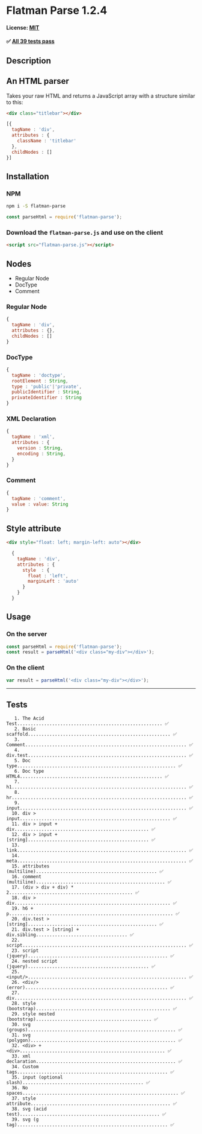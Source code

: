 # Flatman Parse 1.2.4
#### License: [MIT](https://opensource.org/licenses/MIT)

#### ✅ [All 39 tests pass](#tests)
##  Description


## An HTML parser
Takes your raw HTML and returns a JavaScript array with a structure similar to this:

```html
<div class="titlebar"></div>
```

```javascript
[{
  tagName : 'div',
  attributes : {
    className : 'titlebar'
  },
  childNodes : []
}]
```
##  Installation


### NPM
```bash
npm i -S flatman-parse
```

```javascript
const parseHtml = require('flatman-parse');
```

### Download the `flatman-parse.js` and use on the client
```html
<script src="flatman-parse.js"></script>
```
##  Nodes


- Regular Node
- DocType
- Comment

### Regular Node
```javascript
{
  tagName : 'div',
  attributes : {},
  childNodes : []
}
```

### DocType
```javascript
{
  tagName : 'doctype',
  rootElement : String,
  type : 'public'|'private',
  publicIdentifier : String,
  privateIdentifier : String
}
```

### XML Declaration
```javascript
{
  tagName : 'xml',
  attributes : {
    version : String,
    encoding : String,
  }
}
```

### Comment
```javascript
{
  tagName : 'comment',
  value : value: String
}
```
##  Style attribute


```html
<div style="float: left; margin-left: auto"></div>
```

```javascript
  {
    tagName : 'div',
    attributes : {
      style  : {
        float : 'left',
        marginLeft : 'auto'
      }
    }
  }
```

##  Usage


### On the server
```javascript
const parseHtml = require('flatman-parse');
const result = parseHtml('<div class="my-div"></div>');
```

### On the client
```javascript
var result = parseHtml('<div class="my-div"></div>');
```

***

## Tests

```
   1. The Acid Test...................................................... ✅
   2. Basic scaffold..................................................... ✅
   3. Comment............................................................ ✅
   4. div.test........................................................... ✅
   5. Doc type........................................................... ✅
   6. Doc type HTML4..................................................... ✅
   7. h1................................................................. ✅
   8. hr................................................................. ✅
   9. input.............................................................. ✅
  10. div > input........................................................ ✅
  11. div > input + div.................................................. ✅
  12. div > input + [string]............................................. ✅
  13. link............................................................... ✅
  14. meta............................................................... ✅
  15. attributes (multiline)............................................. ✅
  16. comment (multiline)................................................ ✅
  17. (div > div + div) * 2.............................................. ✅
  18. div > div.......................................................... ✅
  19. h6 + p............................................................. ✅
  20. div.test > [string]................................................ ✅
  21. div.test > [string] + div.sibling.................................. ✅
  22. script............................................................. ✅
  23. script (jquery).................................................... ✅
  24. nested script (jquery)............................................. ✅
  25. <input/>........................................................... ✅
  26. <div/> (error)..................................................... ✅
  27. div................................................................ ✅
  28. style (bootstrap).................................................. ✅
  29. style nested (bootstrap)........................................... ✅
  30. svg (groups)....................................................... ✅
  31. svg (polygon)...................................................... ✅
  32. <div> + <div>...................................................... ✅
  33. xml declaration.................................................... ✅
  34. Custom tags........................................................ ✅
  35. input (optional slash)............................................. ✅
  36. No spaces.......................................................... ✅
  37. style attribute.................................................... ✅
  38. svg (acid test).................................................... ✅
  39. svg (g tag)........................................................ ✅
```
